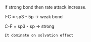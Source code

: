 if strong bond then rate attack increase.

I-C = sp3 - 5p -> weak bond 

C-F = sp3 - sp -> strong 

`It dominate on solvation effect`